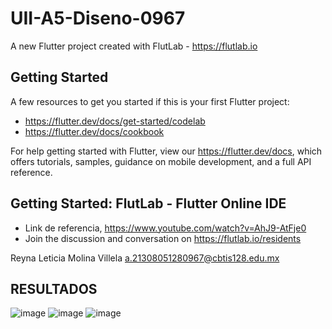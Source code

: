 # UII-A5-Diseno-0967

A new Flutter project created with FlutLab - https://flutlab.io

## Getting Started

A few resources to get you started if this is your first Flutter project:

- https://flutter.dev/docs/get-started/codelab
- https://flutter.dev/docs/cookbook

For help getting started with Flutter, view our
https://flutter.dev/docs, which offers tutorials,
samples, guidance on mobile development, and a full API reference.

## Getting Started: FlutLab - Flutter Online IDE

- Link de referencia, https://www.youtube.com/watch?v=AhJ9-AtFje0
- Join the discussion and conversation on https://flutlab.io/residents

Reyna Leticia Molina Villela a.21308051280967@cbtis128.edu.mx

## RESULTADOS
![image](https://github.com/MolinaVRL128/UII-A5-Diseno0967/assets/143743724/a569457e-9d39-4f6b-a69d-6ccd54ab7fe4) ![image](https://github.com/MolinaVRL128/UII-A5-Diseno0967/assets/143743724/3755766a-0c01-4a74-8517-d597ec7dd083)
![image](https://github.com/MolinaVRL128/UII-A5-Diseno0967/assets/143743724/f4d2b646-7aa8-4cc4-a154-4ca84528022f)

